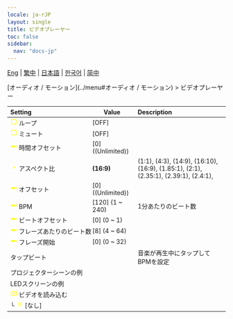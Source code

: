 ```yaml
---
locale: ja-rJP
layout: single
title: ビデオプレーヤー
toc: false
sidebar:
  nav: "docs-jp"
---
```

[Eng](/dancexr/menu/2025.4/motion/video_player) | [繁中](/tw/dancexr/menu/2025.4/motion/video_player) | [日本語](/jp/dancexr/menu/2025.4/motion/video_player) | [한국어](/kr/dancexr/menu/2025.4/motion/video_player) | [简中](/zh/dancexr/menu/2025.4/motion/video_player)

[オーディオ / モーション](../menu#オーディオ / モーション) > ビデオプレーヤー



| Setting | Value | Description |
| :--- | --- | :--- |
|<nobr><img src="/images/icon/ic_check_off.png" alt="check off icon"/> ループ</nobr>| [OFF] | 
|<nobr><img src="/images/icon/ic_check_off.png" alt="check off icon"/> ミュート</nobr>| [OFF] | 
|<nobr><img src="/images/icon/ic_slider.png" alt="slider icon"/> 時間オフセット</nobr>| [0] ((Unlimited)) | 
|<nobr><img src="/images/icon/ic_chevron.png" alt="chevron icon"/> アスペクト比</nobr>| **(16:9)** | (1:1), (4:3), (14:9), (16:10), (16:9), (1.85:1), (2:1), (2.35:1), (2.39:1), (2.4:1),  |
|<nobr><img src="/images/icon/ic_slider.png" alt="slider icon"/> オフセット</nobr>| [0] ((Unlimited)) | 
|<nobr><img src="/images/icon/ic_slider.png" alt="slider icon"/> BPM</nobr>| [120] (1 ~ 240) | 1分あたりのビート数
|<nobr><img src="/images/icon/ic_slider.png" alt="slider icon"/> ビートオフセット</nobr>| [0] (0 ~ 1) | 
|<nobr><img src="/images/icon/ic_slider.png" alt="slider icon"/> フレーズあたりのビート数</nobr>| [8] (4 ~ 64) | 
|<nobr><img src="/images/icon/ic_slider.png" alt="slider icon"/> フレーズ開始</nobr>| [0] (0 ~ 32) | 
|<nobr> タップビート</nobr>|| 音楽が再生中にタップしてBPMを設定
|<nobr> プロジェクターシーンの例</nobr>|| 
|<nobr> LEDスクリーンの例</nobr>|| 
|<nobr><img src="/images/icon/ic_video.png" alt="video icon"/> ビデオを読み込む</nobr>|| 
|<nobr>└&nbsp;<img src="/images/icon/ic_close.png" alt="close icon"/> [なし]</nobr>|| 
